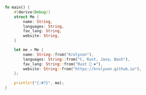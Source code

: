 ```rust
fn main() {
    #[derive(Debug)]
    struct Me {
        name: String,
        languages: String,
        fav_lang: String,
        website: String,
    }

    let me = Me {
        name: String::from("Krolyxon"),
        languages: String::from("C, Rust, Java, Bash"),
        fav_lang: String::from("Rust 🦀 ❤️"),
        website: String::from("https://krolyxon.github.io"),
    };
    
    println!("{:#?}", me);
}
```


<!-- <div> -->
<!--     <img src="https://github-readme-stats.vercel.app/api?username=krolyxon&show_icons=true&hide_border=true&bg_color=181825&text_color=cdd6f4&icon_color=f5c2e7&hide_title=true&include_all_commits=true&count_private=true&ring_color=f5c2e7&border_radius=8" style="margin-bottom: 20px;" /> -->
<!-- </div> -->
